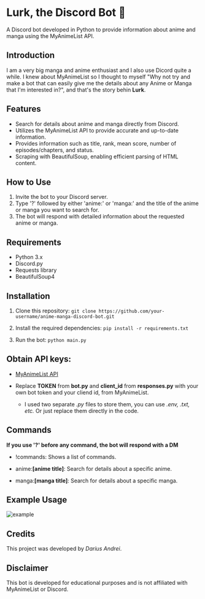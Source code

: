 # Lurk, the Discord Bot 🤖

A Discord bot developed in Python to provide information about anime and manga using the MyAnimeList API.

## Introduction

I am a very big manga and anime enthusiast and I also use Dicord quite a while. I knew about MyAnimeList so I thought to myself "Why not try and make a bot that can easily give me the details about any Anime or Manga that I'm interested in?", and that's the story behin **Lurk**.

## Features

- Search for details about anime and manga directly from Discord.
- Utilizes the MyAnimeList API to provide accurate and up-to-date information.
- Provides information such as title, rank, mean score, number of episodes/chapters, and status.
- Scraping with BeautifulSoup, enabling efficient parsing of HTML content.

## How to Use

1. Invite the bot to your Discord server.
2. Type '?' followed by either 'anime:' or 'manga:' and the title of the anime or manga you want to search for.
3. The bot will respond with detailed information about the requested anime or manga.

## Requirements

- Python 3.x
- Discord.py
- Requests library
- BeautifulSoup4

## Installation

1. Clone this repository:
`git clone https://github.com/your-username/anime-manga-discord-bot.git`

2. Install the required dependencies:
`pip install -r requirements.txt`

3. Run the bot:
`python main.py`

## Obtain API keys:

- [MyAnimeList API](https://myanimelist.net/apiconfig)

- Replace **TOKEN** from **bot.py** and **client_id** from **responses.py** with your own bot token and your cliend id, from MyAnimeList.
  - I used two separate *.py* files to store them, you can use *.env, .txt, etc.* Or just replace them directly in the code.

## Commands
**If you use '?' before any command, the bot will respond with a DM**

- !commands: Shows a list of commands.

- anime:**[anime title]**: Search for details about a specific anime.

- manga:**[manga title]**: Search for details about a specific manga.

## Example Usage

![example](https://i.imgur.com/cGZs3ju.png)

## Credits

This project was developed by *Darius Andrei*.

## Disclaimer

This bot is developed for educational purposes and is not affiliated with MyAnimeList or Discord.

